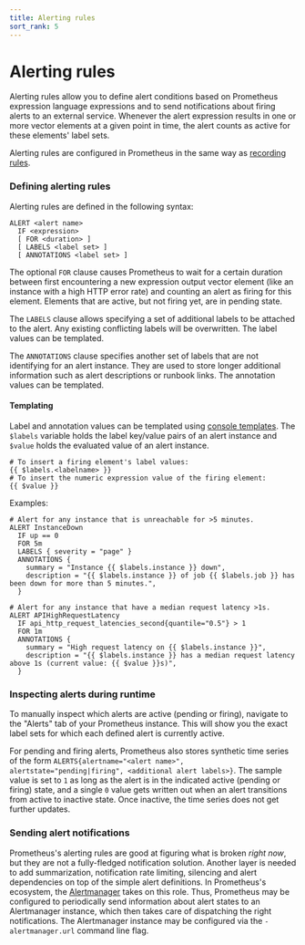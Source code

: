 ```yaml
---
title: Alerting rules
sort_rank: 5
---
```


# Alerting rules

Alerting rules allow you to define alert conditions based on Prometheus
expression language expressions and to send notifications about firing alerts
to an external service. Whenever the alert expression results in one or more
vector elements at a given point in time, the alert counts as active for these
elements' label sets.

Alerting rules are configured in Prometheus in the same way as [recording
rules](../querying/rules.md).

### Defining alerting rules

Alerting rules are defined in the following syntax:

    ALERT <alert name>
      IF <expression>
      [ FOR <duration> ]
      [ LABELS <label set> ]
      [ ANNOTATIONS <label set> ]

The optional `FOR` clause causes Prometheus to wait for a certain duration
between first encountering a new expression output vector element (like an
instance with a high HTTP error rate) and counting an alert as firing for this
element. Elements that are active, but not firing yet, are in pending state.

The `LABELS` clause allows specifying a set of additional labels to be attached
to the alert. Any existing conflicting labels will be overwritten. The label
values can be templated.

The `ANNOTATIONS` clause specifies another set of labels that are not
identifying for an alert instance. They are used to store longer additional
information such as alert descriptions or runbook links. The annotation values
can be templated.

#### Templating

Label and annotation values can be templated using [console templates](../../visualization/consoles).
The `$labels` variable holds the label key/value pairs of an alert instance
and `$value` holds the evaluated value of an alert instance.

    # To insert a firing element's label values:
    {{ $labels.<labelname> }}
    # To insert the numeric expression value of the firing element:
    {{ $value }}

Examples:

    # Alert for any instance that is unreachable for >5 minutes.
    ALERT InstanceDown
      IF up == 0
      FOR 5m
      LABELS { severity = "page" }
      ANNOTATIONS {
        summary = "Instance {{ $labels.instance }} down",
        description = "{{ $labels.instance }} of job {{ $labels.job }} has been down for more than 5 minutes.",
      }

    # Alert for any instance that have a median request latency >1s.
    ALERT APIHighRequestLatency
      IF api_http_request_latencies_second{quantile="0.5"} > 1
      FOR 1m
      ANNOTATIONS {
        summary = "High request latency on {{ $labels.instance }}",
        description = "{{ $labels.instance }} has a median request latency above 1s (current value: {{ $value }}s)",
      }

### Inspecting alerts during runtime

To manually inspect which alerts are active (pending or firing), navigate to
the "Alerts" tab of your Prometheus instance. This will show you the exact
label sets for which each defined alert is currently active.

For pending and firing alerts, Prometheus also stores synthetic time series of
the form `ALERTS{alertname="<alert name>", alertstate="pending|firing", <additional alert labels>}`.
The sample value is set to `1` as long as the alert is in the indicated active
(pending or firing) state, and a single `0` value gets written out when an alert
transitions from active to inactive state. Once inactive, the time series does
not get further updates.

### Sending alert notifications

Prometheus's alerting rules are good at figuring what is broken *right now*,
but they are not a fully-fledged notification solution. Another layer is needed
to add summarization, notification rate limiting, silencing and alert
dependencies on top of the simple alert definitions. In Prometheus's ecosystem,
the [Alertmanager](../alertmanager) takes on this
role. Thus, Prometheus may be configured to periodically send information about
alert states to an Alertmanager instance, which then takes care of dispatching
the right notifications. The Alertmanager instance may be configured via the
`-alertmanager.url` command line flag.
